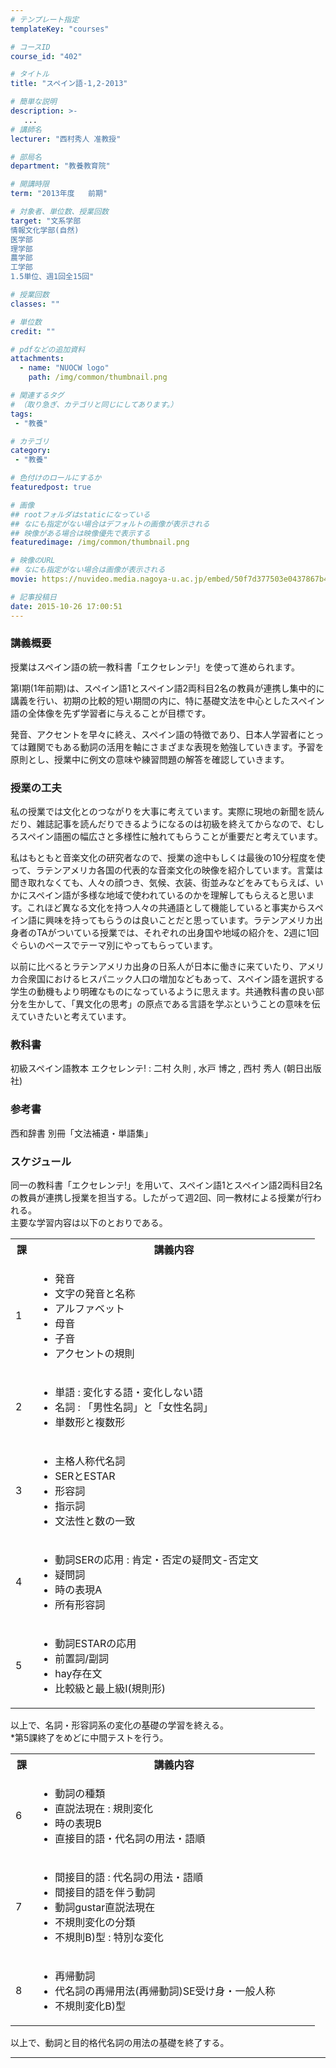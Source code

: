```yaml
---
# テンプレート指定
templateKey: "courses"

# コースID
course_id: "402"

# タイトル
title: "スペイン語-1,2-2013"

# 簡単な説明
description: >-
   ...
# 講師名
lecturer: "西村秀人 准教授"

# 部局名
department: "教養教育院"

# 開講時限
term: "2013年度	前期"

# 対象者、単位数、授業回数
target: "文系学部
情報文化学部(自然)
医学部
理学部
農学部
工学部
1.5単位、週1回全15回"

# 授業回数
classes: ""

# 単位数
credit: ""

# pdfなどの追加資料
attachments:
  - name: "NUOCW logo" 
    path: /img/common/thumbnail.png

# 関連するタグ
# （取り急ぎ、カテゴリと同じにしてあります。）
tags:
 - "教養"

# カテゴリ
category:
 - "教養"

# 色付けのロールにするか
featuredpost: true

# 画像
## rootフォルダはstaticになっている
## なにも指定がない場合はデフォルトの画像が表示される
## 映像がある場合は映像優先で表示する
featuredimage: /img/common/thumbnail.png

# 映像のURL
## なにも指定がない場合は画像が表示される
movie: https://nuvideo.media.nagoya-u.ac.jp/embed/50f7d377503e0437867b4b66fff7b2a513675110

# 記事投稿日
date: 2015-10-26 17:00:51
---
```


### 講義概要

授業はスペイン語の統一教科書「エクセレンテ!」を使って進められます。

第I期(1年前期)は、スペイン語1とスペイン語2両科目2名の教員が連携し集中的に講義を行い、初期の比較的短い期間の内に、特に基礎文法を中心としたスペイン語の全体像を先ず学習者に与えることが目標です。

発音、アクセントを早々に終え、スペイン語の特徴であり、日本人学習者にとっては難関でもある動詞の活用を軸にさまざまな表現を勉強していきます。予習を原則とし、授業中に例文の意味や練習問題の解答を確認していきます。


### 授業の工夫

私の授業では文化とのつながりを大事に考えています。実際に現地の新聞を読んだり、雑誌記事を読んだりできるようになるのは初級を終えてからなので、むしろスペイン語圏の幅広さと多様性に触れてもらうことが重要だと考えています。

私はもともと音楽文化の研究者なので、授業の途中もしくは最後の10分程度を使って、ラテンアメリカ各国の代表的な音楽文化の映像を紹介しています。言葉は聞き取れなくても、人々の顔つき、気候、衣装、街並みなどをみてもらえば、いかにスペイン語が多様な地域で使われているのかを理解してもらえると思います。これほど異なる文化を持つ人々の共通語として機能していると事実からスペイン語に興味を持ってもらうのは良いことだと思っています。ラテンアメリカ出身者のTAがついている授業では、それぞれの出身国や地域の紹介を、2週に1回ぐらいのペースでテーマ別にやってもらっています。

以前に比べるとラテンアメリカ出身の日系人が日本に働きに来ていたり、アメリカ合衆国におけるヒスパニック人口の増加などもあって、スペイン語を選択する学生の動機もより明確なものになっているように思えます。共通教科書の良い部分を生かして、「異文化の思考」の原点である言語を学ぶということの意味を伝えていきたいと考えています。





### 教科書

初級スペイン語教本 エクセレンテ! : 二村 久則 , 水戸 博之 , 西村 秀人 (朝日出版社)

### 参考書

西和辞書 別冊「文法補遺・単語集」


<h3>スケジュール</h3>

<p>
同一の教科書「エクセレンテ!」を用いて、スペイン語1とスペイン語2両科目2名の教員が連携し授業を担当する。したがって週2回、同一教材による授業が行われる。<br>
主要な学習内容は以下のとおりである。
</p>

<table class="basic" width="455">

<tr>
<th width="20" class="center">課</th>
<th width="435" class="center">講義内容</th>
</tr>

<tr>
<td width="20" class="center">1</td>
<td width="435">
<ul>
<li>発音</li>
<li>文字の発音と名称</li>
<li>アルファベット</li>
<li>母音</li>
<li>子音</li>
<li>アクセントの規則</li>
</ul>
</td>
</tr>

<tr>
<td width="20" class="center">2</td>
<td width="435">
<ul>
<li>単語 : 変化する語・変化しない語</li>
<li>名詞 : 「男性名詞」と「女性名詞」</li>
<li>単数形と複数形</li>
</ul>
</td>
</tr>

<tr>
<td width="20" class="center">3</td>
<td width="435">
<ul>
<li>主格人称代名詞</li>
<li>SERとESTAR</li>
<li>形容詞</li>
<li>指示詞</li>
<li>文法性と数の一致</li>
</td>
</tr>

<tr>
<td width="20" class="center">4</td>
<td width="435">
<ul>
<li>動詞SERの応用 : 肯定・否定の疑問文-否定文</li>
<li>疑問詞</li>
<li>時の表現A</li>
<li>所有形容詞</li>
</ul>
</td>
</tr>

<tr>
<td width="20" class="center">5</td>
<td width="435">
<ul>
<li>動詞ESTARの応用</li>
<li>前置詞/副詞</li>
<li>hay存在文</li>
<li>比較級と最上級I(規則形)</li>
</ul>
</td>
</tr>

</table>

<p>
以上で、名詞・形容詞系の変化の基礎の学習を終える。<br>
*第5課終了をめどに中間テストを行う。
</p>


<table class="basic" width="455">

<tr>
<th width="20" class="center">課</th>
<th width="435" class="center">講義内容</th>
</tr>

<tr>
<td width="20" class="center">6</td>
<td width="435">
<ul>
<li>動詞の種類</li>
<li>直説法現在 : 規則変化</li>
<li>時の表現B</li>
<li>直接目的語・代名詞の用法・語順</li>
</ul>
</td>
</tr>

<tr>
<td width="20" class="center">7</td>
<td width="435">
<ul>
<li>間接目的語 : 代名詞の用法・語順
<li>間接目的語を伴う動詞</li>
<li>動詞gustar直説法現在</li>
<li>不規則変化の分類</li>
<li>不規則B)型 : 特別な変化</li>
</ul>
</td>
</tr>

<tr>
<td width="20" class="center">8</td>
<td width="435">
<ul>
<li>再帰動詞</li>
<li>代名詞の再帰用法(再帰動詞)SE受け身・一般人称
<li>不規則変化B)型</li>
</ul>
</td>
</tr>

</table>

<p>
以上で、動詞と目的格代名詞の用法の基礎を終了する。
</p>












-----